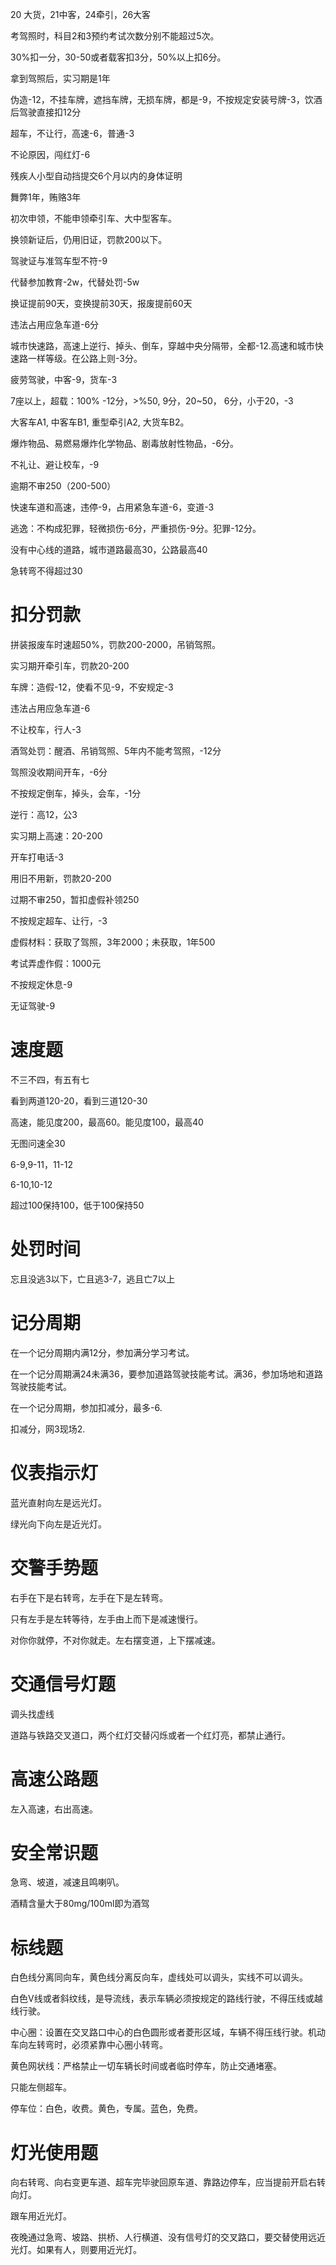 20 大货，21中客，24牵引，26大客

考驾照时，科目2和3预约考试次数分别不能超过5次。

30%扣一分，30-50或者载客扣3分，50%以上扣6分。

拿到驾照后，实习期是1年

伪造-12，不挂车牌，遮挡车牌，无损车牌，都是-9，不按规定安装号牌-3，饮酒后驾驶直接扣12分

超车，不让行，高速-6，普通-3

不论原因，闯红灯-6

残疾人小型自动挡提交6个月以内的身体证明

舞弊1年，贿赂3年

初次申领，不能申领牵引车、大中型客车。

换领新证后，仍用旧证，罚款200以下。

驾驶证与准驾车型不符-9

代替参加教育-2w，代替处罚-5w

换证提前90天，变换提前30天，报废提前60天

违法占用应急车道-6分

城市快速路，高速上逆行、掉头、倒车，穿越中央分隔带，全都-12.高速和城市快速路一样等级。在公路上则-3分。

疲劳驾驶，中客-9，货车-3

7座以上，超载：100% -12分，>%50, 9分，20~50， 6分，小于20，-3

大客车A1, 中客车B1, 重型牵引A2, 大货车B2。

爆炸物品、易燃易爆炸化学物品、剧毒放射性物品，-6分。

 不礼让、避让校车，-9

逾期不审250（200-500）

快速车道和高速，违停-9，占用紧急车道-6，变道-3

逃逸：不构成犯罪，轻微损伤-6分，严重损伤-9分。犯罪-12分。

没有中心线的道路，城市道路最高30，公路最高40

急转弯不得超过30

# 扣分罚款

拼装报废车时速超50%，罚款200-2000，吊销驾照。

实习期开牵引车，罚款20-200

车牌：造假-12，使看不见-9，不安规定-3

违法占用应急车道-6

不让校车，行人-3

酒驾处罚：醒酒、吊销驾照、5年内不能考驾照，-12分

驾照没收期间开车，-6分

不按规定倒车，掉头，会车，-1分

逆行：高12，公3

实习期上高速：20-200

开车打电话-3

用旧不用新，罚款20-200

过期不审250，暂扣虚假补领250

不按规定超车、让行，-3

虚假材料：获取了驾照，3年2000；未获取，1年500

考试弄虚作假：1000元

不按规定休息-9

无证驾驶-9

# 速度题

不三不四，有五有七

看到两道120-20，看到三道120-30

高速，能见度200，最高60。能见度100，最高40

无图问速全30

6-9,9-11，11-12

6-10,10-12

超过100保持100，低于100保持50

# 处罚时间

忘且没逃3以下，亡且逃3-7，逃且亡7以上

# 记分周期

在一个记分周期内满12分，参加满分学习考试。

在一个记分周期满24未满36，要参加道路驾驶技能考试。满36，参加场地和道路驾驶技能考试。

在一个记分周期，参加扣减分，最多-6.

扣减分，网3现场2.

# 仪表指示灯

蓝光直射向左是远光灯。

绿光向下向左是近光灯。

# 交警手势题

右手在下是右转弯，左手在下是左转弯。

只有左手是左转等待，左手由上而下是减速慢行。

对你你就停，不对你就走。左右摆变道，上下摆减速。

# 交通信号灯题

调头找虚线

道路与铁路交叉道口，两个红灯交替闪烁或者一个红灯亮，都禁止通行。

# 高速公路题

左入高速，右出高速。

# 安全常识题

急弯、坡道，减速且鸣喇叭。

酒精含量大于80mg/100ml即为酒驾

# 标线题

白色线分离同向车，黄色线分离反向车，虚线处可以调头，实线不可以调头。

白色V线或者斜纹线，是导流线，表示车辆必须按规定的路线行驶，不得压线或越线行驶。

中心圈：设置在交叉路口中心的白色圆形或者菱形区域，车辆不得压线行驶。机动车向左转弯时，必须紧靠中心圈小转弯。

黄色网状线：严格禁止一切车辆长时间或者临时停车，防止交通堵塞。

只能左侧超车。

停车位：白色，收费。黄色，专属。蓝色，免费。

# 灯光使用题

向右转弯、向右变更车道、超车完毕驶回原车道、靠路边停车，应当提前开启右转向灯。

跟车用近光灯。

夜晚通过急弯、坡路、拱桥、人行横道、没有信号灯的交叉路口，要交替使用远近光灯。如果有人，则要用近光灯。










